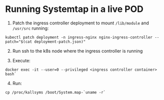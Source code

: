 # Running Systemtap in a live POD

1. Patch the ingress controller deployment to mount `/lib/module` and `/usr/src` running:

```console
kubectl patch deployment -n ingress-nginx nginx-ingress-controller --patch="$(cat deployment-patch.json)"
```

2. Run ssh to the k8s node where the ingress controller is running

3. Execute:

```console
docker exec -it --user=0 --privileged <ingress controller container> bash`
```

4. Run:

```console
cp /proc/kallsyms /boot/System.map-`uname -r`
```
